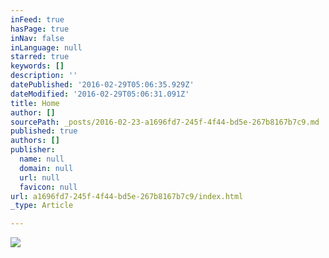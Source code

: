 ```yaml
---
inFeed: true
hasPage: true
inNav: false
inLanguage: null
starred: true
keywords: []
description: ''
datePublished: '2016-02-29T05:06:35.929Z'
dateModified: '2016-02-29T05:06:31.091Z'
title: Home
author: []
sourcePath: _posts/2016-02-23-a1696fd7-245f-4f44-bd5e-267b8167b7c9.md
published: true
authors: []
publisher:
  name: null
  domain: null
  url: null
  favicon: null
url: a1696fd7-245f-4f44-bd5e-267b8167b7c9/index.html
_type: Article

---
```

![](https://s3-us-west-2.amazonaws.com/the-grid-img/p/ca8929dc93b1cc5da4180e909a1edc7c07d9710d.jpg)